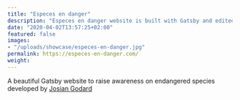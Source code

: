 ```yaml
---
title: "Especes en danger"
description: "Especes en danger website is built with Gatsby and edited in Forestry"
date: "2020-04-02T13:57:25+02:00"
featured: false
images:
- "/uploads/showcase/especes-en-danger.jpg"
permalink: https://especes-en-danger.com/
weight: 
---
```


A beautiful Gatsby website to raise awareness on endangered species developed by [Josian Godard](http://www.josian-godard.com/)
